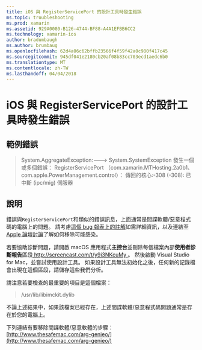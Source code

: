 ```yaml
---
title: iOS 與 RegisterServicePort 的設計工具時發生錯誤
ms.topic: troubleshooting
ms.prod: xamarin
ms.assetid: 929A0080-B126-4744-BF88-A4A1EFBB6CC2
ms.technology: xamarin-ios
author: bradumbaugh
ms.author: brumbaug
ms.openlocfilehash: 62d4a06c62bffb23566f4f59f42a0c980f417c45
ms.sourcegitcommit: 945df041e2180cb20af08b83cc703ecd1aedc6b0
ms.translationtype: MT
ms.contentlocale: zh-TW
ms.lasthandoff: 04/04/2018
---
```

# <a name="ios-designer-error-with-registerserviceport"></a>iOS 與 RegisterServicePort 的設計工具時發生錯誤

## <a name="sample-error"></a>範例錯誤
> System.AggregateException:---> System.SystemException 發生一個或多個錯誤： RegisterServicePort （com.xamarin.MTHosting.2a0b1、 com.apple.PowerManagement.control）： 傳回的核心:-308 (-308): 已中斷 (ipc/mig) 伺服器

## <a name="explanation"></a>說明
錯誤與`RegisterServicePort`和類似的錯誤訊息，上面通常是間諜軟體/惡意程式碼的電腦上的問題。 請考慮[這個 bug 報表上的註解](https://bugzilla.xamarin.com/show_bug.cgi?id=21907#c4)如需詳細資訊，以及連結至[Apple 論壇討論](https://discussions.apple.com/thread/5596008)了解如何移除可能感染。 

若要協助診斷問題，請開啟 macOS 應用程式**主控台**並刪除每個檔案內部**使用者診斷報告**區段[ http://screencast.com/t/y9i3NKcuMy ](http://screencast.com/t/y9i3NKcuMy)。 然後啟動 Visual Studio for Mac，並嘗試使用設計工具。 如果設計工具無法初始化之後，任何新的記錄檔會出現在這個區段，請儲存這些我們分析。  

請注意若要檢查的最重要的項目是這個檔案： 
> /usr/lib/libimckit.dylib

不論上述結果中，如果該檔案已經存在，上述間諜軟體/惡意程式碼問題通常是存在於您的電腦上。  

下列連結有要移除間諜軟體/惡意軟體的步驟： [http://www.thesafemac.com/arg-genieo/](http://www.thesafemac.com/arg-genieo/)  

